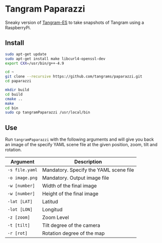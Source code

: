 # Tangram Paparazzi

Sneaky version of [Tangram-ES](https://github.com/tangrams/tangram-es) to take snapshots of Tangram using a RaspberryPi.


## Install

```bash
sudo apt-get update
sudo apt-get install make libcurl4-openssl-dev
export CXX=/usr/bin/g++-4.9

cd ~
git clone --recursive https://github.com/tangrams/paparazzi.git
cd paparazzi

mkdir build
cd build
cmake ..
make
cd bin
sudo cp tangramPaparazzi /usr/local/bin
```

## Use

Run `tangramPaparazzi` with the following arguments and will give you back an image of the specify YAML scene file at the given position, zoom, tilt and rotation.

| Argument       | Description                                |
|----------------|--------------------------------------------|
| `-s file.yaml` | Mandatory. Specify the YAML scene file |
| `-o image.png` | Mandatory. Output image file |
| `-w [number]`  | Width of the final image |
| `-w [number]`  | Height of the final image |
| `-lat [LAT]`	 | Latitud	  |
| `-lot [LON]`   | Longitud |
| `-z [zoom]`    | Zoom Level |
| `-t [tilt]`    | Tilt degree of the camera |
| `-r [rot]`     | Rotation degree of the map |

